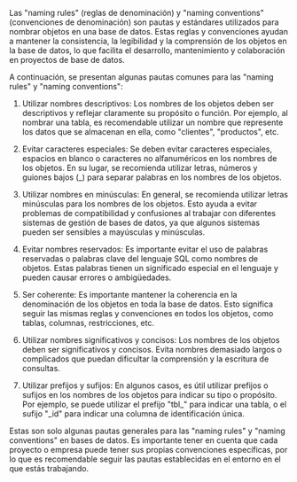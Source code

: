 Las "naming rules" (reglas de denominación) y "naming conventions" (convenciones de denominación) son pautas y estándares utilizados para nombrar objetos en una base de datos. Estas reglas y convenciones ayudan a mantener la consistencia, la legibilidad y la comprensión de los objetos en la base de datos, lo que facilita el desarrollo, mantenimiento y colaboración en proyectos de base de datos.

A continuación, se presentan algunas pautas comunes para las "naming rules" y "naming conventions":

1. Utilizar nombres descriptivos: Los nombres de los objetos deben ser descriptivos y reflejar claramente su propósito o función. Por ejemplo, al nombrar una tabla, es recomendable utilizar un nombre que represente los datos que se almacenan en ella, como "clientes", "productos", etc.
    
2. Evitar caracteres especiales: Se deben evitar caracteres especiales, espacios en blanco o caracteres no alfanuméricos en los nombres de los objetos. En su lugar, se recomienda utilizar letras, números y guiones bajos (_) para separar palabras en los nombres de los objetos.
    
3. Utilizar nombres en minúsculas: En general, se recomienda utilizar letras minúsculas para los nombres de los objetos. Esto ayuda a evitar problemas de compatibilidad y confusiones al trabajar con diferentes sistemas de gestión de bases de datos, ya que algunos sistemas pueden ser sensibles a mayúsculas y minúsculas.
    
4. Evitar nombres reservados: Es importante evitar el uso de palabras reservadas o palabras clave del lenguaje SQL como nombres de objetos. Estas palabras tienen un significado especial en el lenguaje y pueden causar errores o ambigüedades.
    
5. Ser coherente: Es importante mantener la coherencia en la denominación de los objetos en toda la base de datos. Esto significa seguir las mismas reglas y convenciones en todos los objetos, como tablas, columnas, restricciones, etc.
    
6. Utilizar nombres significativos y concisos: Los nombres de los objetos deben ser significativos y concisos. Evita nombres demasiado largos o complicados que puedan dificultar la comprensión y la escritura de consultas.
    
7. Utilizar prefijos y sufijos: En algunos casos, es útil utilizar prefijos o sufijos en los nombres de los objetos para indicar su tipo o propósito. Por ejemplo, se puede utilizar el prefijo "tbl_" para indicar una tabla, o el sufijo "_id" para indicar una columna de identificación única.
    

Estas son solo algunas pautas generales para las "naming rules" y "naming conventions" en bases de datos. Es importante tener en cuenta que cada proyecto o empresa puede tener sus propias convenciones específicas, por lo que es recomendable seguir las pautas establecidas en el entorno en el que estás trabajando.